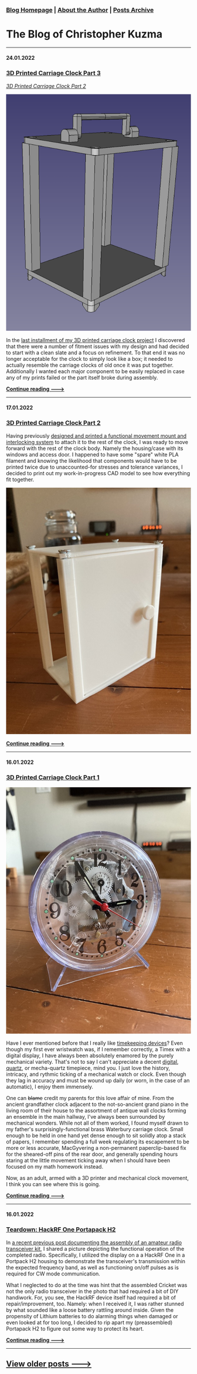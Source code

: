 ### [Blog Homepage](https://github.com/ckuzma/blog) | [About the Author](https://ckuzma.github.io/) | [Posts Archive](/posts)
# The Blog of Christopher Kuzma

----

#### 24.01.2022
### [3D Printed Carriage Clock Part 3](posts/2022/2022-01-24-carriage-clock-pt3.md)

[_3D Printed Carriage Clock Part 2_](posts/2022/2022-01-17-carriage-clock-pt2.md)

![new_design](posts/2022/media/carriage_clock/IMG_3102.png)


In the [last installment of my 3D printed carriage clock project](posts/2022/2022-01-17-carriage-clock-pt2.md) I discovered that there were a number of fitment issues with my design and had decided to start with a clean slate and a focus on refinement.  To that end it was no longer acceptable for the clock to simply look like a box; it needed to actually resemble the carriage clocks of old once it was put together.  Additionally I wanted each major component to be easily replaced in case any of my prints failed or the part itself broke during assembly.

**[Continue reading --->](posts/2022/2022-01-24-carriage-clock-pt3.md)**

----

#### 17.01.2022
### [3D Printed Carriage Clock Part 2](posts/2022/2022-01-17-carriage-clock-pt2.md)

Having previously [designed and printed a functional movement mount and interlocking system](posts/2022/2022-01-16-carriage-clock-pt1.md) to attach it to the rest of the clock, I was ready to move forward with the rest of the clock body.  Namely the housing/case with its windows and access door.  I happened to have some "spare" white PLA filament and knowing the likelihood that components would have to be printed twice due to unaccounted-for stresses and tolerance variances, I decided to print out my work-in-progress CAD model to see how everything fit together.

![carriage clock in white](posts/2022/media/carriage_clock/IMG_2541.jpeg)

**[Continue reading --->](posts/2022/2022-01-17-carriage-clock-pt2.md)**

----

#### 16.01.2022
### [3D Printed Carriage Clock Part 1](posts/2022/2022-01-16-carriage-clock-pt1.md)

![clear alarm clock](posts/2022/media/carriage_clock/IMG_2252.jpeg)

Have I ever mentioned before that I really like [timekeeping devices](2022-01-15-vfd-clock-frame.md)?  Even though my first ever wristwatch was, if I remember correctly, a Timex with a digital display, I have always been absolutely enamored by the purely mechanical variety.  That's not to say I can't appreciate a decent [digital](../2020/2020-09-08-casio-pro-trek-prw-3100-review.md), [quartz](../2011/2011-12-30-invicta-3449-review.md), or mecha-quartz timepiece, mind you.  I just love the history, intricacy, and rythmic ticking of a mechanical watch or clock.  Even though they lag in accuracy and must be wound up daily (or worn, in the case of an automatic), I enjoy them immensely.

One can ~~blame~~ credit my parents for this love affair of mine.  From the ancient grandfather clock adjacent to the not-so-ancient grand piano in the living room of their house to the assortment of antique wall clocks forming an ensemble in the main hallway, I've always been surrounded by mechanical wonders.  While not all of them worked, I found myself drawn to my father's surprisingly-functional brass Waterbury carriage clock.  Small enough to be held in one hand yet dense enough to sit solidly atop a stack of papers, I remember spending a full week regulating its escapement to be more or less accurate, MacGyvering a non-permanent paperclip-based fix for the sheared-off pins of the rear door, and generally spending hours staring at the little movement ticking away when I should have been focused on my math homework instead.

Now, as an adult, armed with a 3D printer and mechanical clock movement, I think you can see where this is going.

**[Continue reading --->](posts/2022/2022-01-16-carriage-clock-pt1.md)**

----

#### 16.01.2022
### [Teardown: HackRF One Portapack H2](posts/2022/2022-01-16-portapack-fix.md)

In [a recent previous post documenting the assembly of an amateur radio transceiver kit](2022-01-16-cricket-80a-soldering.md), I shared a picture depicting the functional operation of the completed radio.  Specifically, I utilized the display on a a HackRF One in a Portpack H2 housing to demonstrate the transceiver's transmission within the expected frequency band, as well as functioning on/off pulses as is required for CW mode communication.

What I neglected to do at the time was hint that the assembled Cricket was not the only radio transceiver in the photo that had required a bit of DIY handiwork.  For, you see, the HackRF device itself had required a bit of repair/improvement, too.  Namely: when I received it, I was rather stunned by what sounded like a loose battery rattling around inside.  Given the propensity of Lithium batteries to do alarming things when damaged or even looked at for too long, I decided to rip apart my (preassembled) Portapack H2 to figure out some way to protect its heart.

**[Continue reading --->](posts/2022/2022-01-16-portapack-fix.md)**

----

## [View older posts --->](/posts)